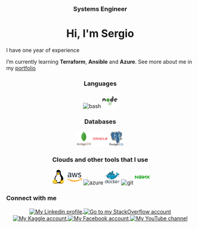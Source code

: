 
<h3 align="center">Systems Engineer</h3>

<h1 align="center">Hi, I'm Sergio</h1>

I have one year of experience

I’m currently learning **Terraform**, **Ansible** and **Azure**. See more about me in my [portfolio](https://zelmo-ingeniero.github.io/)

<h3 align="center">Languages</h3>

<p align="center">
    <img src="https://www.vectorlogo.zone/logos/gnu_bash/gnu_bash-icon.svg" alt="bash" width="40" height="40"/> 
    <img src="https://raw.githubusercontent.com/devicons/devicon/master/icons/nodejs/nodejs-original-wordmark.svg" alt="nodejs" width="40" height="40"/> 
</p>

<h3 align="center">Databases</h3>

<p align="center">
    <img src="https://raw.githubusercontent.com/devicons/devicon/master/icons/mongodb/mongodb-original-wordmark.svg" alt="mongodb" width="40" height="40"/>
    <img src="https://raw.githubusercontent.com/devicons/devicon/master/icons/oracle/oracle-original.svg" alt="oracle" width="40" height="40"/> 
    <img src="https://raw.githubusercontent.com/devicons/devicon/master/icons/postgresql/postgresql-original-wordmark.svg" alt="postgresql" width="40" height="40"/> 
</p>

<h3 align="center">Clouds and other tools that I use</h3>

<p align="center">
    <img src="https://raw.githubusercontent.com/devicons/devicon/master/icons/linux/linux-original.svg" alt="linux" width="40" height="40"/> 
    <img src="https://raw.githubusercontent.com/devicons/devicon/master/icons/amazonwebservices/amazonwebservices-original-wordmark.svg" alt="aws" width="40" height="40"/> 
    <img src="https://www.vectorlogo.zone/logos/microsoft_azure/microsoft_azure-icon.svg" alt="azure" width="40" height="40"/> 
    <img src="https://raw.githubusercontent.com/devicons/devicon/master/icons/docker/docker-original-wordmark.svg" alt="docker" width="40" height="40"/> 
    <img src="https://www.vectorlogo.zone/logos/git-scm/git-scm-icon.svg" alt="git" width="40" height="40"/>
    <img src="https://raw.githubusercontent.com/devicons/devicon/master/icons/nginx/nginx-original.svg" alt="nginx" width="40" height="40"/> 
</p>

### Connect with me

<p align="center">
    <a href="https://www.linkedin.com/in/sergio-jared-valencia-cortaza-806551253/" target="_blank">
        <img align="center" src="https://raw.githubusercontent.com/rahuldkjain/github-profile-readme-generator/master/src/images/icons/Social/linked-in-alt.svg" alt="My Linkedin profile" height="30" width="40" />
    </a>
    <a href="https://stackoverflow.com/users/21862763" target="_blank">
        <img align="center" src="https://raw.githubusercontent.com/rahuldkjain/github-profile-readme-generator/master/src/images/icons/Social/stack-overflow.svg" alt="Go to my StackOverflow account" height="30" width="40" />
    </a>
    <a href="https://www.kaggle.com/sergiojaredvalencia" target="_blank">
        <img align="center" src="https://raw.githubusercontent.com/rahuldkjain/github-profile-readme-generator/master/src/images/icons/Social/kaggle.svg" alt="My Kaggle account" height="30" width="40" />
    </a>
    <a href="https://www.facebook.com/sergiojared.valencia.3" target="_blank">
        <img align="center" src="https://raw.githubusercontent.com/rahuldkjain/github-profile-readme-generator/master/src/images/icons/Social/facebook.svg" alt="My Facebook account" height="30" width="40" />
    </a>
    <a href="https://www.youtube.com/channel/UCZDzVVdgyy7Da0v6GCqQC5w" target="_blank">
        <img align="center" src="https://raw.githubusercontent.com/rahuldkjain/github-profile-readme-generator/master/src/images/icons/Social/youtube.svg" alt="My YouTube channel" height="30" width="40" />
    </a>
</p>
